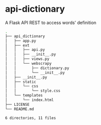 # api-dictionary
A Flask API REST to access words' definition
``` bash
.
├── api_dictionary
│   ├── app.py
│   ├── ext
│   │   ├── api.py
│   │   ├── __init__.py
│   │   ├── views.py
│   │   └── webscrapy
│   │       ├── dictionary.py
│   │       └── __init__.py
│   ├── __init__.py
│   ├── static
│   │   └── css
│   │       └── style.css
│   └── templates
│       └── index.html
├── LICENSE
└── README.md

6 directories, 11 files
```